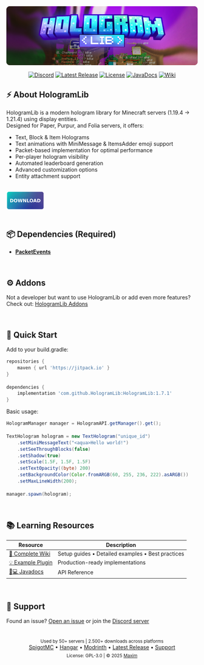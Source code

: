 <div align="center">
  <a href="https://github.com/HologramLib/HologramLib"><img width="650px" src="https://github.com/HologramLib/HologramLib/blob/master/assets/banner.png?raw=true" alt="HologramLib Banner"></a>

[![Discord](https://img.shields.io/badge/Discord_Server-7289DA?style=flat&logo=discord&logoColor=white)](https://discord.gg/2UTkYj26B4)
[![Latest Release](https://img.shields.io/github/v/release/HologramLib/HologramLib?color=blue&label=Latest%20Release)](https://github.com/HologramLib/HologramLib/releases)
[![License](https://img.shields.io/github/license/HologramLib/HologramLib?color=green)](https://github.com/HologramLib/HologramLib/blob/master/LICENSE)
[![JavaDocs](https://img.shields.io/badge/API-Docs-2ECC71)](https://hologramlib.github.io/HologramLib/)
[![Wiki](https://img.shields.io/badge/Documentation-Wiki-2dad10)](https://github.com/max1mde/HologramLib/wiki)

</div>

## ⚡ About HologramLib

HologramLib is a modern hologram library for Minecraft servers (1.19.4 → 1.21.4) using display entities.  
Designed for Paper, Purpur, and Folia servers, it offers:

- Text, Block & Item Holograms
- Text animations with MiniMessage & ItemsAdder emoji support
- Packet-based implementation for optimal performance
- Per-player hologram visibility
- Automated leaderboard generation
- Advanced customization options
- Entity attachment support

<br>

<a href="https://github.com/HologramLib/HologramLib/releases/download/1.7.1/HologramLib-1.7.1.jar">
  <img width="100px" src="https://github.com/HologramLib/Addons/blob/main/download.svg" alt="Download"/>
</a>

<br>
<br>

## 📦 Dependencies (Required)  
- **[PacketEvents](https://www.spigotmc.org/resources/80279/)**

<br>

## ⚙️ Addons
Not a developer but want to use HologramLib or add even more features?  
Check out: [HologramLib Addons](https://github.com/HologramLib/Addons)

<br>

## 🚀 Quick Start
Add to your build.gradle:
```gradle
repositories {
    maven { url 'https://jitpack.io' }
}

dependencies {
    implementation 'com.github.HologramLib:HologramLib:1.7.1'
}
```

Basic usage:
```java
HologramManager manager = HologramAPI.getManager().get();

TextHologram hologram = new TextHologram("unique_id")
    .setMiniMessageText("<aqua>Hello world!")
    .setSeeThroughBlocks(false)
    .setShadow(true)
    .setScale(1.5F, 1.5F, 1.5F)
    .setTextOpacity((byte) 200)
    .setBackgroundColor(Color.fromARGB(60, 255, 236, 222).asARGB())
    .setMaxLineWidth(200);

manager.spawn(hologram);
```

<br>

## 📚 Learning Resources

| Resource | Description | 
|----------|-------------|
| [📖 Complete Wiki](https://github.com/HologramLib/HologramLib/wiki) | Setup guides • Detailed examples • Best practices |
| [💡 Example Plugin](https://github.com/HologramLib/ExamplePlugin) | Production-ready implementations |
| [🧑💻 Javadocs](https://hologramlib.github.io/HologramLib/) | API Reference |

<br>

## 💬 Support
Found an issue? [Open an issue](https://github.com/HologramLib/HologramLib/issues) or join the [Discord server](https://discord.gg/2UTkYj26B4)  

<br>

<div align="center">
  <sub>Used by 50+ servers | 2.500+ downloads across platforms</sub><br>
  <a href="https://www.spigotmc.org/resources/111746/">SpigotMC</a> •
  <a href="https://hangar.papermc.io/maximjsx/HologramLib">Hangar</a> •
  <a href="https://modrinth.com/plugin/hologramlib">Modrinth</a> •
  <a href="https://github.com/HologramLib/HologramLib/releases/latest">Latest Release</a> •
  <a href="https://discord.gg/2UTkYj26B4">Support</a><br>
  <sub>License: GPL-3.0 | © 2025 <a href="https://github.com/maximjsx/">Maxim</a></sub>
</div>

